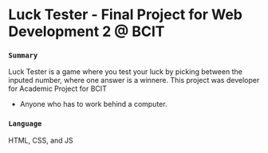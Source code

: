 # Luck Tester - Final Project for Web Development 2 @ BCIT

### `Summary`
 Luck Tester is a game where you test your luck by picking between the inputed number, where one answer is a winnere. This project was developer for Academic Project for BCIT


- Anyone who has to work behind a computer.


### `Language`

HTML, CSS, and JS



